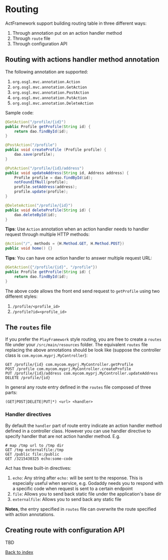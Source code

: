 # Routing

ActFramework support building routing table in three different ways:

1. Through annotation put on an action handler method
1. Through `route` file
1. Through configuration API

## Routing with actions handler method annotation

The following annotation are supported:

1. `org.osgl.mvc.annotation.Action`
1. `org.osgl.mvc.annotation.GetAction`
1. `org.osgl.mvc.annotation.PostAction`
1. `org.osgl.mvc.annotation.PutAction`
1. `org.osgl.mvc.annotation.DeleteAction`

Sample code:

```java
@GetAction("/profile/{id}")
public Profile getProfile(String id) {
    return dao.findById(id);
}

@PostAction("/profile")
public void createProfile (Profile profile) {
    dao.save(profile);
}

@PutAction("/profile/{id}/address")
public void updateAddress(String id, Address address) {
    Profile profile = dao.findById(id);
    notFoundIfNull(profile);
    profile.setAddress(address);
    profile.update(profile);
}

@DeleteAction("/profile/{id}")
public void deleteProfile(String id) {
    dao.deleteById(id);
}
```

**Tips**: Use `Action` annotation when an action handler needs to handler request through multiple HTTP methods:

```java
@Action("/", methods = {H.Method.GET, H.Method.POST})
public void home() {}
```

**Tips**: You can have one action handler to answer multiple request URL:

```java
@GetAction({"/profile/{id}", "/profile"})
public Profile getProfile(String id) {
    return dao.findById(id);
}
```

The above code allows the front end send request to `getProfile` using two different styles:

1. `/profile/<profile_id>`
2. `/profile?id=<profile_id>`

## The `routes` file

If you prefer the `PlayFramework` style routing, you are free to create a `routes` file under your `/src/main/resources` folder. The equivalent `routes` file replacing the above annotations should be look like (suppose the controller class is `com.mycom.myprj.MyController`):

```
GET /profile/{id} com.mycom.myprj.MyController.getProfile
POST /profile com.mycom.myprj.MyController.createProfile
PUT /profile/{id}/address com.mycom.myprj.MyController.updateAddress
DELETE /profile/{id}
```

In general any route entry defined in the `routes` file composed of three parts:

```
(GET|POST|DELETE|PUT|*) <url> <handler>
```

### Handler directives

By default the `handler` part of route entry indicate an action handler method defined in a controller class. However you can use handler directive to specify handler that are not action handler method. E.g.

```
# map /tmp url to /tmp dir
GET /tmp externalfile:/tmp
GET /public file:/public
GET /3215430325 echo:some-code
```

Act has three built-in directives:

1. `echo`: Any string after `echo:` will be sent to the response. This is especially useful when service, e.g. Godaddy needs you to respond with a specific code when request is sent to a certain endpoint
1. `file`: Allows you to send back static file under the application's base dir
1. `externalfile`: Allows you to send back any static file

**Notes**, the entry specified in `routes` file can overwrite the route specified with action annotations.

## Creating route with configuration API

TBD

[Back to index](index.md)
